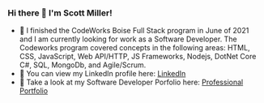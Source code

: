 ### Hi there 👋 I'm Scott Miller!


- 🌱 I finished the CodeWorks Boise Full Stack program in June of 2021 and I am currently looking for work as a Software Developer. The Codeworks program covered concepts in the following areas: HTML, CSS, JavaScript, Web API/HTTP, JS Frameworks, Nodejs, DotNet Core C#, SQL, MongoDb, and Agile/Scrum.
- 💼 You can view my LinkedIn profile here: [LinkedIn](https://www.linkedin.com/in/scott-miller-2190b7113)
- 🔭 Take a look at my Software Developer Porfolio here: [Professional Portfolio](https://softwaredesign.tech)
<!--
**IDMiller2020/IDMiller2020** is a ✨ _special_ ✨ repository because its `README.md` (this file) appears on your GitHub profile.

Here are some ideas to get you started:

- 🔭 I’m currently working on ...
- 🌱 I’m currently learning ...
- 👯 I’m looking to collaborate on ...
- 🤔 I’m looking for help with ...
- 💬 Ask me about ...
- 📫 How to reach me: ...
- 😄 Pronouns: ...
- ⚡ Fun fact: ...
- 💼
-->
